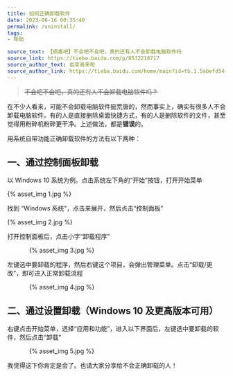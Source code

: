 ```yaml
---
title: 如何正确卸载软件
date: 2023-08-16 00:35:40
permalink: /uninstall/
tags: 
- 帮助

source_text: 【病毒吧】不会吧不会吧，真的还有人不会卸载电脑软件吗
source_link: https://tieba.baidu.com/p/8532218717
source_author_text: 岩浆膏来啦
source_author_link: https://tieba.baidu.com/home/main?id=tb.1.5abefd54.WVV2yZvw-16LTd36WThsGA
---
```


> ~~不会吧不会吧，真的还有人不会卸载电脑软件吗？~~

在不少人看来，可能不会卸载电脑软件挺荒唐的，然而事实上，确实有很多人不会卸载电脑软件。有的人是直接删除桌面快捷方式，有的人是删除软件的文件，甚至觉得用粉碎机粉碎更干净。上述做法，都是**错误**的。

用系统自带功能正确卸载软件的方法有以下两种：

## 一、通过控制面板卸载

以 Windows 10 系统为例。点击系统左下角的“开始”按钮，打开开始菜单

{% asset_img 1.jpg %}

找到 “Windows 系统”，点击来展开，然后点击“控制面板”

{% asset_img 2.jpg %}

打开控制面板后，点击小字“卸载程序”

<div style="width: 80%; margin: auto;">{% asset_img 3.jpg %}</div>

左键选中要卸载的程序，然后右键这个项目，会弹出管理菜单。点击“卸载/更改”，即可进入正常卸载流程

<div style="width: 80%; margin: auto;">{% asset_img 4.jpg %}</div>

## 二、通过设置卸载（Windows 10 及更高版本可用）

右键点击开始菜单，选择“应用和功能”，进入以下界面后，左键选中要卸载的软件，然后点击“卸载”

<div style="width: 80%; margin: auto;">{% asset_img 5.jpg %}</div>

我觉得这下你肯定是会了。也请大家分享给不会正确卸载的人！
